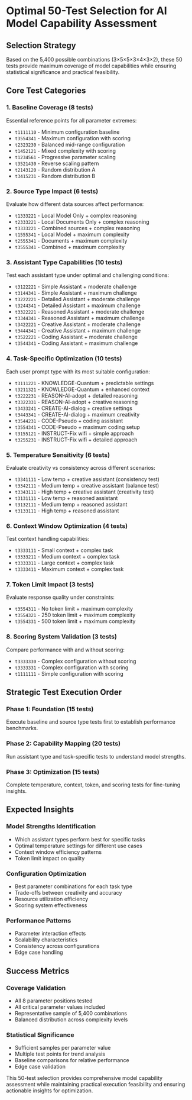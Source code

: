 # Optimal 50-Test Selection for AI Model Capability Assessment

## Selection Strategy

Based on the 5,400 possible combinations (3×5×5×3×4×3×2), these 50 tests provide maximum coverage of model capabilities while ensuring statistical significance and practical feasibility.

## Core Test Categories

### **1. Baseline Coverage (8 tests)**
Essential reference points for all parameter extremes:

- `t1111110` - Minimum configuration baseline
- `t3554341` - Maximum configuration with scoring
- `t2323230` - Balanced mid-range configuration
- `t1452121` - Mixed complexity with scoring
- `t1234561` - Progressive parameter scaling
- `t3521430` - Reverse scaling pattern
- `t2143120` - Random distribution A
- `t3415231` - Random distribution B

### **2. Source Type Impact (6 tests)**
Evaluate how different data sources affect performance:

- `t1333221` - Local Model Only + complex reasoning
- `t2333221` - Local Documents Only + complex reasoning  
- `t3333221` - Combined sources + complex reasoning
- `t1555341` - Local Model + maximum complexity
- `t2555341` - Documents + maximum complexity
- `t3555341` - Combined + maximum complexity

### **3. Assistant Type Capabilities (10 tests)**
Test each assistant type under optimal and challenging conditions:

- `t3122221` - Simple Assistant + moderate challenge
- `t3144341` - Simple Assistant + maximum challenge
- `t3222221` - Detailed Assistant + moderate challenge
- `t3244341` - Detailed Assistant + maximum challenge
- `t3322221` - Reasoned Assistant + moderate challenge
- `t3344341` - Reasoned Assistant + maximum challenge
- `t3422221` - Creative Assistant + moderate challenge
- `t3444341` - Creative Assistant + maximum challenge
- `t3522221` - Coding Assistant + moderate challenge
- `t3544341` - Coding Assistant + maximum challenge

### **4. Task-Specific Optimization (10 tests)**
Each user prompt type with its most suitable configuration:

- `t3111221` - KNOWLEDGE-Quantum + predictable settings
- `t3211321` - KNOWLEDGE-Quantum + enhanced context
- `t3222231` - REASON-AI-adopt + detailed reasoning
- `t3322331` - REASON-AI-adopt + creative reasoning
- `t3433241` - CREATE-AI-dialog + creative settings
- `t3443341` - CREATE-AI-dialog + maximum creativity
- `t3544231` - CODE-Pseudo + coding assistant
- `t3554341` - CODE-Pseudo + maximum coding setup
- `t3155121` - INSTRUCT-Fix wifi + simple approach
- `t3255231` - INSTRUCT-Fix wifi + detailed approach

### **5. Temperature Sensitivity (6 tests)**
Evaluate creativity vs consistency across different scenarios:

- `t3341111` - Low temp + creative assistant (consistency test)
- `t3342111` - Medium temp + creative assistant (balance test)
- `t3343111` - High temp + creative assistant (creativity test)
- `t3131111` - Low temp + reasoned assistant
- `t3132111` - Medium temp + reasoned assistant
- `t3133111` - High temp + reasoned assistant

### **6. Context Window Optimization (4 tests)**
Test context handling capabilities:

- `t3333111` - Small context + complex task
- `t3333211` - Medium context + complex task
- `t3333311` - Large context + complex task
- `t3333411` - Maximum context + complex task

### **7. Token Limit Impact (3 tests)**
Evaluate response quality under constraints:

- `t3554311` - No token limit + maximum complexity
- `t3554321` - 250 token limit + maximum complexity
- `t3554331` - 500 token limit + maximum complexity

### **8. Scoring System Validation (3 tests)**
Compare performance with and without scoring:

- `t3333330` - Complex configuration without scoring
- `t3333331` - Complex configuration with scoring
- `t1111111` - Simple configuration with scoring

## Strategic Test Execution Order

### **Phase 1: Foundation (15 tests)**
Execute baseline and source type tests first to establish performance benchmarks.

### **Phase 2: Capability Mapping (20 tests)**
Run assistant type and task-specific tests to understand model strengths.

### **Phase 3: Optimization (15 tests)**
Complete temperature, context, token, and scoring tests for fine-tuning insights.

## Expected Insights

### **Model Strengths Identification**
- Which assistant types perform best for specific tasks
- Optimal temperature settings for different use cases
- Context window efficiency patterns
- Token limit impact on quality

### **Configuration Optimization**
- Best parameter combinations for each task type
- Trade-offs between creativity and accuracy
- Resource utilization efficiency
- Scoring system effectiveness

### **Performance Patterns**
- Parameter interaction effects
- Scalability characteristics
- Consistency across configurations
- Edge case handling

## Success Metrics

### **Coverage Validation**
- All 8 parameter positions tested
- All critical parameter values included
- Representative sample of 5,400 combinations
- Balanced distribution across complexity levels

### **Statistical Significance**
- Sufficient samples per parameter value
- Multiple test points for trend analysis
- Baseline comparisons for relative performance
- Edge case validation

This 50-test selection provides comprehensive model capability assessment while maintaining practical execution feasibility and ensuring actionable insights for optimization.